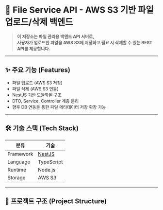 # 📡 File Service API - AWS S3 기반 파일 업로드/삭제 백엔드

> **이 저장소는 파일 관리용 백엔드 API 서버로,** <br />
> **사용자가 업로드한 파일을 AWS S3에 저장하고 필요 시 삭제할 수 있는 REST API를 제공합니다.**

---

## ✨ 주요 기능 (Features)

- 파일 업로드 (AWS S3 저장)
- 파일 삭제 (AWS S3 연동)
- NestJS 기반 모듈화된 구조
- DTO, Service, Controller 계층 분리
- 향후 DB 연동을 통한 파일 메타데이터 저장 확장 가능

---

## 🛠 기술 스택 (Tech Stack)

| 분류      | 기술                          |
| --------- | ----------------------------- |
| Framework | [NestJS](https://nestjs.com/) |
| Language  | TypeScript                    |
| Runtime   | Node.js                       |
| Storage   | AWS S3                        |

---

## 📁 프로젝트 구조 (Project Structure)

